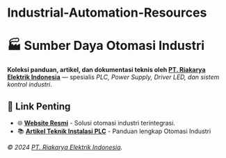 # Industrial-Automation-Resources
# 🏭 Sumber Daya Otomasi Industri  

**Koleksi panduan, artikel, dan dokumentasi teknis oleh [PT. Riakarya Elektrik Indonesia](https://riakaryaelektrindo.com)** — spesialis *PLC, Power Supply, Driver LED, dan sistem kontrol industri*.  

## 🔗 Link Penting  
- 🌐 **[Website Resmi](https://riakaryaelektrindo.com)** - Solusi otomasi industri terintegrasi.  
- 📚 **[Artikel Teknik Instalasi PLC](https://riakaryaelektrindo.com/blog/)** - Panduan lengkap Otomasi Industri

*© 2024 [PT. Riakarya Elektrik Indonesia](https://riakaryaelektrindo.com).*  
